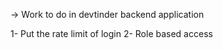 -> Work to do in devtinder backend application

1- Put the rate limit of login
2- Role based access
